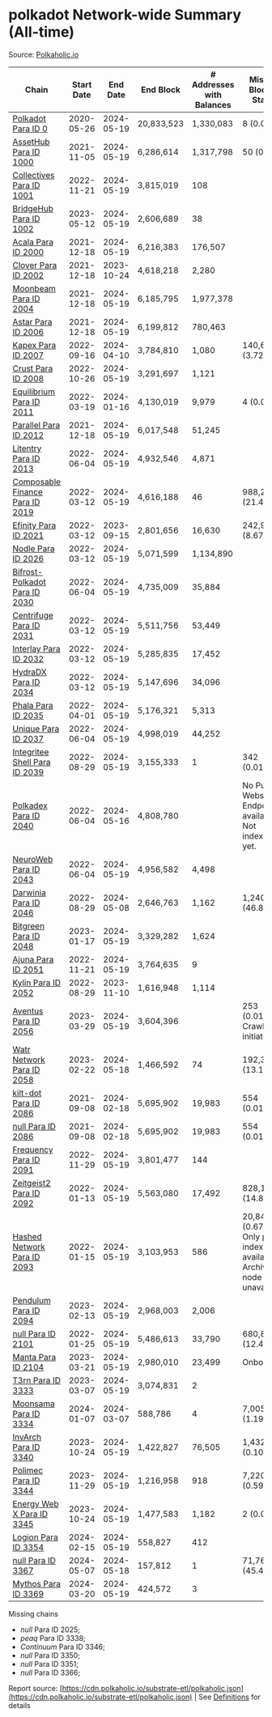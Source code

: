 # polkadot Network-wide Summary (All-time)

Source: [Polkaholic.io](https://polkaholic.io)


| Chain            | Start Date | End Date | End Block | # Addresses with Balances | Missing Blocks / Status |
| ---------------- | ---------- | ---------| --------- | ------------------------- | ----------------------- |
| [Polkadot Para ID 0](/polkadot/0-polkadot) | 2020-05-26 | 2024-05-19 | 20,833,523 |  1,330,083 | 8 (0.00%)  |
| [AssetHub Para ID 1000](/polkadot/1000-assethub) | 2021-11-05 | 2024-05-19 | 6,286,614 |  1,317,798 | 50 (0.00%)  |
| [Collectives Para ID 1001](/polkadot/1001-collectives) | 2022-11-21 | 2024-05-19 | 3,815,019 |  108 |    |
| [BridgeHub Para ID 1002](/polkadot/1002-bridgehub) | 2023-05-12 | 2024-05-19 | 2,606,689 |  38 |    |
| [Acala Para ID 2000](/polkadot/2000-acala) | 2021-12-18 | 2024-05-19 | 6,216,383 |  176,507 |    |
| [Clover Para ID 2002](/polkadot/2002-clover) | 2021-12-18 | 2023-10-24 | 4,618,218 |  2,280 |    |
| [Moonbeam Para ID 2004](/polkadot/2004-moonbeam) | 2021-12-18 | 2024-05-19 | 6,185,795 |  1,977,378 |    |
| [Astar Para ID 2006](/polkadot/2006-astar) | 2021-12-18 | 2024-05-19 | 6,199,812 |  780,463 |    |
| [Kapex Para ID 2007](/polkadot/2007-kapex) | 2022-09-16 | 2024-04-10 | 3,784,810 |  1,080 | 140,668 (3.72%)  |
| [Crust Para ID 2008](/polkadot/2008-crust) | 2022-10-26 | 2024-05-19 | 3,291,697 |  1,121 |    |
| [Equilibrium Para ID 2011](/polkadot/2011-equilibrium) | 2022-03-19 | 2024-01-16 | 4,130,019 |  9,979 | 4 (0.00%)  |
| [Parallel Para ID 2012](/polkadot/2012-parallel) | 2021-12-18 | 2024-05-19 | 6,017,548 |  51,245 |    |
| [Litentry Para ID 2013](/polkadot/2013-litentry) | 2022-06-04 | 2024-05-19 | 4,932,546 |  4,871 |    |
| [Composable Finance Para ID 2019](/polkadot/2019-composable) | 2022-03-12 | 2024-05-19 | 4,616,188 |  46 | 988,229 (21.41%)  |
| [Efinity Para ID 2021](/polkadot/2021-efinity) | 2022-03-12 | 2023-09-15 | 2,801,656 |  16,630 | 242,949 (8.67%)  |
| [Nodle Para ID 2026](/polkadot/2026-nodle) | 2022-03-12 | 2024-05-19 | 5,071,599 |  1,134,890 |    |
| [Bifrost-Polkadot Para ID 2030](/polkadot/2030-bifrost) | 2022-06-04 | 2024-05-19 | 4,735,009 |  35,884 |    |
| [Centrifuge Para ID 2031](/polkadot/2031-centrifuge) | 2022-03-12 | 2024-05-19 | 5,511,756 |  53,449 |    |
| [Interlay Para ID 2032](/polkadot/2032-interlay) | 2022-03-12 | 2024-05-19 | 5,285,835 |  17,452 |    |
| [HydraDX Para ID 2034](/polkadot/2034-hydradx) | 2022-03-12 | 2024-05-19 | 5,147,696 |  34,096 |    |
| [Phala Para ID 2035](/polkadot/2035-phala) | 2022-04-01 | 2024-05-19 | 5,176,321 |  5,313 |    |
| [Unique Para ID 2037](/polkadot/2037-unique) | 2022-06-04 | 2024-05-19 | 4,998,019 |  44,252 |    |
| [Integritee Shell Para ID 2039](/polkadot/2039-integritee) | 2022-08-29 | 2024-05-19 | 3,155,333 |  1 | 342 (0.01%)  |
| [Polkadex Para ID 2040](/polkadot/2040-polkadex) | 2022-06-04 | 2024-05-16 | 4,808,780 |   |   No Public Websocket Endpoint available: Not indexing yet. |
| [NeuroWeb Para ID 2043](/polkadot/2043-neuroweb) | 2022-06-04 | 2024-05-19 | 4,956,582 |  4,498 |    |
| [Darwinia Para ID 2046](/polkadot/2046-darwinia) | 2022-08-29 | 2024-05-08 | 2,646,763 |  1,162 | 1,240,326 (46.86%)  |
| [Bitgreen Para ID 2048](/polkadot/2048-bitgreen) | 2023-01-17 | 2024-05-19 | 3,329,282 |  1,624 |    |
| [Ajuna Para ID 2051](/polkadot/2051-ajuna) | 2022-11-21 | 2024-05-19 | 3,764,635 |  9 |    |
| [Kylin Para ID 2052](/polkadot/2052-kylin) | 2022-08-29 | 2023-11-10 | 1,616,948 |  1,114 |    |
| [Aventus Para ID 2056](/polkadot/2056-aventus) | 2023-03-29 | 2024-05-19 | 3,604,396 |   | 253 (0.01%) Crawling initiated |
| [Watr Network Para ID 2058](/polkadot/2058-watr) | 2023-02-22 | 2024-05-18 | 1,466,592 |  74 | 192,398 (13.12%)  |
| [kilt-dot Para ID 2086](/polkadot/2086-kilt) | 2021-09-08 | 2024-02-18 | 5,695,902 |  19,983 | 554 (0.01%)  |
| [null Para ID 2086](/polkadot/2086-kilt) | 2021-09-08 | 2024-02-18 | 5,695,902 |  19,983 | 554 (0.01%)  |
| [Frequency Para ID 2091](/polkadot/2091-frequency) | 2022-11-29 | 2024-05-19 | 3,801,477 |  144 |    |
| [Zeitgeist2 Para ID 2092](/polkadot/2092-zeitgeist) | 2022-01-13 | 2024-05-19 | 5,563,080 |  17,492 | 828,192 (14.89%)  |
| [Hashed Network Para ID 2093](/polkadot/2093-hashed) | 2022-01-15 | 2024-05-19 | 3,103,953 |  586 | 20,845 (0.67%) Only partial index available: Archive node unavailable |
| [Pendulum Para ID 2094](/polkadot/2094-pendulum) | 2023-02-13 | 2024-05-19 | 2,968,003 |  2,006 |    |
| [null Para ID 2101](/polkadot/2101-subsocial) | 2022-01-25 | 2024-05-19 | 5,486,613 |  33,790 | 680,832 (12.41%)  |
| [Manta Para ID 2104](/polkadot/2104-manta) | 2023-03-21 | 2024-05-19 | 2,980,010 |  23,499 |   Onboarding |
| [T3rn Para ID 3333](/polkadot/3333-t3rn) | 2023-03-07 | 2024-05-19 | 3,074,831 |  2 |    |
| [Moonsama Para ID 3334](/polkadot/3334-moonsama) | 2024-01-07 | 2024-03-07 | 588,786 |  4 | 7,005 (1.19%)  |
| [InvArch Para ID 3340](/polkadot/3340-invarch) | 2023-10-24 | 2024-05-19 | 1,422,827 |  76,505 | 1,432 (0.10%)  |
| [Polimec Para ID 3344](/polkadot/3344-polimec) | 2023-11-29 | 2024-05-19 | 1,216,958 |  918 | 7,220 (0.59%)  |
| [Energy Web X Para ID 3345](/polkadot/3345-energywebx) | 2023-10-24 | 2024-05-19 | 1,477,583 |  1,182 | 2 (0.00%)  |
| [Logion Para ID 3354](/polkadot/3354-logion) | 2024-02-15 | 2024-05-19 | 558,827 |  412 |    |
| [null Para ID 3367](/polkadot/3367-hyperbridge) | 2024-05-07 | 2024-05-18 | 157,812 |  1 | 71,761 (45.47%)  |
| [Mythos Para ID 3369](/polkadot/3369-mythos) | 2024-03-20 | 2024-05-19 | 424,572 |  3 |    |

Missing chains


* *null* Para ID 2025; 
* *peaq* Para ID 3338; 
* *Continuum* Para ID 3346; 
* *null* Para ID 3350; 
* *null* Para ID 3351; 
* *null* Para ID 3366; 

Report source: [https://cdn.polkaholic.io/substrate-etl/polkaholic.json](https://cdn.polkaholic.io/substrate-etl/polkaholic.json) | See [Definitions](/DEFINITIONS.md) for details

